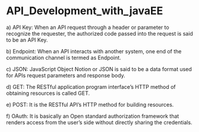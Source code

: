 # API_Development_with_javaEE

a) API Key: When an API request through a header or parameter to recognize the requester, the authorized code passed into the request is said to be an API Key.

b) Endpoint: When an API interacts with another system, one end of the communication channel is termed as Endpoint.

c) JSON: JavaScript Object Notion or JSON is said to be a data format used for APIs request parameters and response body.

d) GET: The RESTful application program interface’s HTTP method of obtaining resources is called GET.

e) POST: It is the RESTful API’s HTTP method for building resources.

f) OAuth: It is basically an Open standard authorization framework that renders access from the user’s side without directly sharing the credentials.
